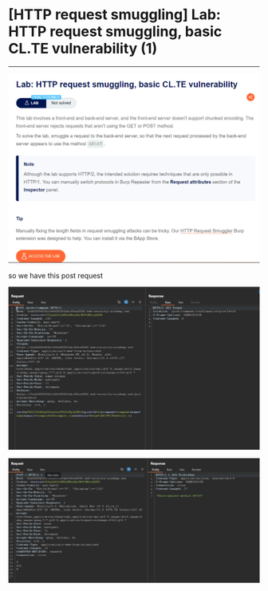 # [HTTP request smuggling] Lab: HTTP request smuggling, basic CL.TE vulnerability (1)

---

![Untitled](%5BHTTP%20request%20smuggling%5D%20Lab%20HTTP%20request%20smugglin%206e861d2ab167456ca8bc797964242a62/Untitled.png)

so we have this post request 

![Untitled](%5BHTTP%20request%20smuggling%5D%20Lab%20HTTP%20request%20smugglin%206e861d2ab167456ca8bc797964242a62/Untitled%201.png)

![Untitled](%5BHTTP%20request%20smuggling%5D%20Lab%20HTTP%20request%20smugglin%206e861d2ab167456ca8bc797964242a62/Untitled%202.png)
